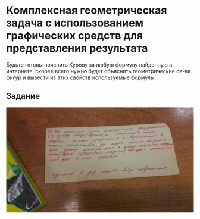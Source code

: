 # Комплексная геометрическая задача с использованием графических средств для представления результата 

Будьте готовы пояснить Курову за любую формулу найденную в интернете, скорее всего нужно будет объяснить 
геометрические св-ва фигур и вывести из этих свойств используемые формулы. 

## Задание
![task](https://raw.githubusercontent.com/Winterpuma/bmstu_CG/master/lab_01/task1.jpg)
